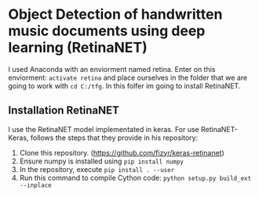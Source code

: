# Object Detection of handwritten music documents using deep learning (RetinaNET)


I used Anaconda with an enviorment named retina. Enter on this enviorment: `activate retina` and place ourselves in the folder that we are going to work with `cd C:/tfg`. In this folfer im going to install RetinaNET.

## Installation RetinaNET

I use the RetinaNET model implementated in keras. For use RetinaNET-Keras, follows the steps that they provide in his repository:

1) Clone this repository. (https://github.com/fizyr/keras-retinanet)
2) Ensure numpy is installed using `pip install numpy`
3) In the repository, execute `pip install . --user`
4) Run this command to compile Cython code: `python setup.py build_ext --inplace` 






